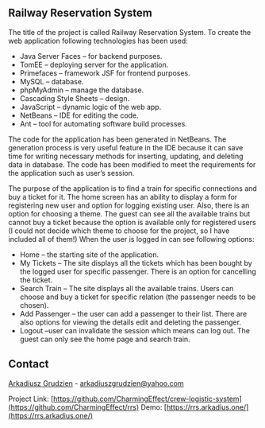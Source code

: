 ## Railway Reservation System 


The title of the project is called Railway Reservation System. To create the web application following technologies has been used:

*	Java Server Faces – for backend purposes.
*	TomEE – deploying server for the application. 
*	Primefaces – framework JSF for frontend purposes. 
*	MySQL – database. 
*	phpMyAdmin – manage the database.
*	Cascading Style Sheets – design.  
*	JavaScript – dynamic logic of the web app.
*	NetBeans – IDE for editing the code.
*	Ant – tool for automating software build processes.


The code for the application has been generated in NetBeans. The generation process is very useful feature in the IDE because it can save time for writing necessary methods for inserting, updating, and deleting data in database. The code has been modified to meet the requirements for the application such as user’s session. 


The purpose of the application is to find a train for specific connections and buy a ticket for it. The home screen has an ability to display a form for registering new user and option for logging existing user. Also, there is an option for choosing a theme. The guest can see all the available trains but cannot buy a ticket because the option is available only for registered users (I could not decide which theme to choose for the project, so I have included all of them!) When the user is logged in can see following options:
*	Home – the starting site of the application.
*	My Tickets – The site displays all the tickets which has been bought by the logged user for specific passenger. There is an option for cancelling the ticket. 
*	Search Train – The site displays all the available trains. Users can choose and buy a ticket for specific relation (the passenger needs to be chosen).
*	Add Passenger – the user can add a passenger to their list. There are also options for viewing the details edit and deleting the passenger.
*	Logout –user can invalidate the session which means can log out. 
The guest can only see the home page and search train.

## Contact

[Arkadiusz Grudzien](https://arkadius.one) - arkadiuszgrudzien@yahoo.com

Project Link: [https://github.com/CharmingEffect/crew-logistic-system](https://github.com/CharmingEffect/rrs)
Demo:  [https://rrs.arkadius.one/](https://rrs.arkadius.one/)
